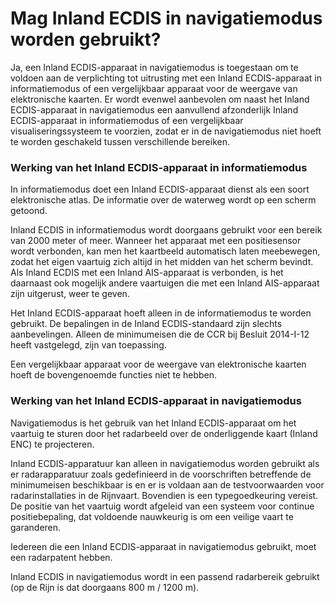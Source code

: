 # Mag Inland ECDIS in navigatiemodus worden gebruikt?

Ja, een Inland ECDIS-apparaat in navigatiemodus is toegestaan om te voldoen aan de verplichting tot uitrusting met een Inland ECDIS-apparaat in informatiemodus of een vergelijkbaar apparaat voor de weergave van elektronische kaarten. Er wordt evenwel aanbevolen om naast het Inland ECDIS-apparaat in navigatiemodus een aanvullend afzonderlijk Inland ECDIS-apparaat in informatiemodus of een vergelijkbaar visualiseringssysteem te voorzien, zodat er in de navigatiemodus niet hoeft te worden geschakeld tussen verschillende bereiken.

### Werking van het Inland ECDIS-apparaat in informatiemodus

In informatiemodus doet een Inland ECDIS-apparaat dienst als een soort elektronische atlas. De informatie over de waterweg wordt op een scherm getoond.

Inland ECDIS in informatiemodus wordt doorgaans gebruikt voor een bereik van 2000 meter of meer. Wanneer het apparaat met een positiesensor wordt verbonden, kan men het kaartbeeld automatisch laten meebewegen, zodat het eigen vaartuig zich altijd in het midden van het scherm bevindt. Als Inland ECDIS met een Inland AIS-apparaat is verbonden, is het daarnaast ook mogelijk andere vaartuigen die met een Inland AIS-apparaat zijn uitgerust, weer te geven.

Het Inland ECDIS-apparaat hoeft alleen in de informatiemodus te worden gebruikt. De bepalingen in de Inland ECDIS-standaard zijn slechts aanbevelingen. Alleen de minimumeisen die de CCR bij Besluit 2014-I-12 heeft vastgelegd, zijn van toepassing.

Een vergelijkbaar apparaat voor de weergave van elektronische kaarten hoeft de bovengenoemde functies niet te hebben.

### Werking van het Inland ECDIS-apparaat in navigatiemodus

Navigatiemodus is het gebruik van het Inland ECDIS-apparaat om het vaartuig te sturen door het radarbeeld over de onderliggende kaart \(Inland ENC\) te projecteren.

Inland ECDIS-apparatuur kan alleen in navigatiemodus worden gebruikt als er radarapparatuur zoals gedefinieerd in de voorschriften betreffende de minimumeisen beschikbaar is en er is voldaan aan de testvoorwaarden voor radarinstallaties in de Rijnvaart. Bovendien is een typegoedkeuring vereist. De positie van het vaartuig wordt afgeleid van een systeem voor continue positiebepaling, dat voldoende nauwkeurig is om een veilige vaart te garanderen.

Iedereen die een Inland ECDIS-apparaat in navigatiemodus gebruikt, moet een radarpatent hebben.

Inland ECDIS in navigatiemodus wordt in een passend radarbereik gebruikt \(op de Rijn is dat doorgaans 800 m / 1200 m\).

